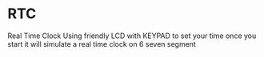# RTC
Real Time Clock
Using friendly LCD with KEYPAD to set your time 
once you start it will simulate a real time clock on 6 seven segment
